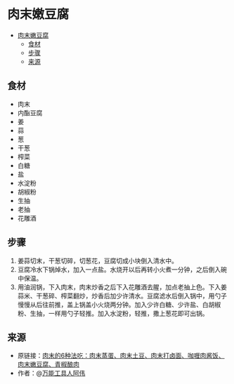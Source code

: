 # 肉末嫩豆腐
- [肉末嫩豆腐](#肉末嫩豆腐)
  - [食材](#食材)
  - [步骤](#步骤)
  - [来源](#来源)

## 食材
* 肉末
* 内酯豆腐
* 姜
* 蒜
* 葱
* 干葱
* 榨菜
* 白糖
* 盐
* 水淀粉
* 胡椒粉
* 生抽
* 老抽
* 花雕酒

## 步骤
1. 姜蒜切末，干葱切碎，切葱花，豆腐切成小块倒入清水中。
2. 豆腐冷水下锅焯水，加入一点盐。水烧开以后再转小火煮一分钟，之后倒入碗中保温。
3. 用油润锅，下入肉末，肉末炒香之后下入花雕酒去腥，加点老抽上色。下入姜蒜米、干葱碎、榨菜翻炒，炒香后加少许清水。豆腐滤水后倒入锅中，用勺子慢慢从后往前推，盖上锅盖小火烧两分钟。加入少许白糖、少许盐、白胡椒粉、生抽，一样用勺子轻推。加入水淀粉，轻推，撒上葱花即可出锅。

## 来源
* 原链接：[肉末的6种法吃：肉末蒸蛋、肉末土豆、肉末打卤面、咖喱肉酱饭、肉末嫩豆腐、青椒酿肉](https://www.bilibili.com/video/BV16N4y117WX?t=384.6)
* 作者：@[万能工具人阿伟](https://space.bilibili.com/689222371)